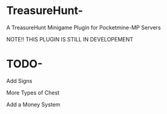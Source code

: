 # TreasureHunt-
A TreasureHunt Minigame Plugin for Pocketmine-MP Servers

NOTE!! THIS PLUGIN IS STILL IN DEVELOPEMENT
# TODO-
Add Signs

More Types of Chest

Add a Money System
